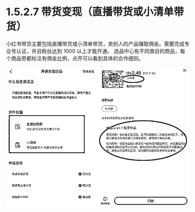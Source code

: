 # 1.5.2.7 带货变现（直播带货或小清单带货）

小红书带货主要包括直播带货或小清单带货，卖别人的产品赚取佣金。需要完成专业号认证，并且粉丝达到 1000 以上才能开通。 选品中心有不同类目的商品，每个商品旁都标注有佣金比例，点开可以看到具体的合作细则。

![](img/efd0eb2700183af0d511588e370accb9.png)